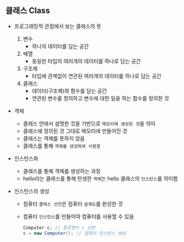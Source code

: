 ## 클래스 Class

* 프로그래밍적 관점에서 보는 클래스의 뜻
  1. 변수
     * 하나의 데이터를 담는 공간
  2. 배열
     * 동일한 타입의 여러개의 데이터를 하나로 담는 공간
  3. 구조체
     * 타입에 관계없이 연관된 여러개의 데이터를 하나로 담는 공간
  4. 클래스
     * 데이터(구조체)와 함수를 담는 공간
     * 연관된 변수를 정의하고 변수에 대한 일을 하는 함수를 정의한 것



* 객체
  * 클래스 안에서 설명한 것을 기반으로 `메모리에 생성된 것`을 의미
  * 클래스에 정의된 것 그대로 메모리에 만들어진 것
  * 클래스는 객체를 뜻하지 않음
  * 클래스를 통해 `객체를 생성하여 사용함`
  



* 인스턴스화
  * 클래스를 통해 객체를 생성하는 과정
  * hello라는 클래스를 통해 탄생한 `객체`는 hello 클래스의 `인스턴스`를 의미함



* 인스턴스의 생성

  * 컴퓨터 `클래스 선언`은 컴퓨터 `설계도`를 완성한 것

  * 컴퓨터 `인스턴스`를 만들어야 컴퓨터를 사용할 수 있음

    ```java
    Computer c; // 참조변수 c 선언
    c = new Computer();	// 컴퓨터 인스턴스 생성
    ```

    
